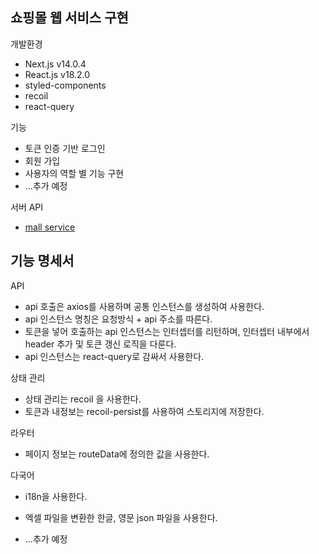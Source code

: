 ## 쇼핑몰 웹 서비스 구현

개발환경

- Next.js v14.0.4
- React.js v18.2.0
- styled-components
- recoil
- react-query

기능

- 토큰 인증 기반 로그인
- 회원 가입
- 사용자의 역할 별 기능 구현
- ...추가 예정

서버 API

- [mall service](https://github.com/hanyugyung/mall-service)

## 기능 명세서

API

- api 호출은 axios를 사용하며 공통 인스턴스를 생성하여 사용한다.
- api 인스턴스 명칭은 요청방식 + api 주소를 따른다.
- 토큰을 넣어 호출하는 api 인스턴스는 인터셉터를 리턴하며, 인터셉터 내부에서 header 추가 및 토큰 갱신 로직을 다룬다.
- api 인스턴스는 react-query로 감싸서 사용한다.

상태 관리

- 상태 관리는 recoil 을 사용한다.
- 토큰과 내정보는 recoil-persist를 사용하여 스토리지에 저장한다.

라우터

- 페이지 정보는 routeData에 정의한 값을 사용한다.

다국어

- i18n을 사용한다.
- 엑셀 파일을 변환한 한글, 영문 json 파일을 사용한다.

- ...추가 예정
